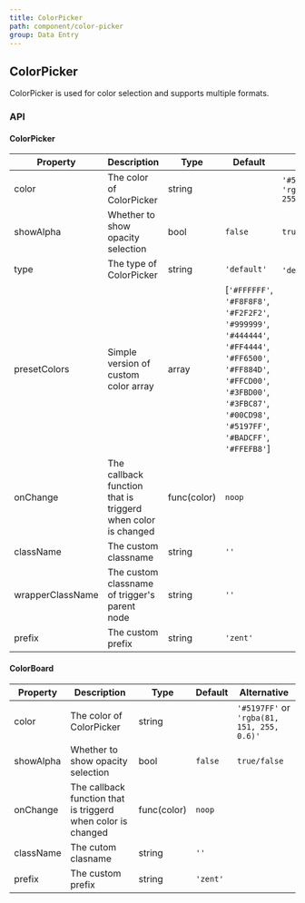 ```yaml
---
title: ColorPicker
path: component/color-picker
group: Data Entry
---
```


## ColorPicker

ColorPicker is used for color selection and supports multiple formats.

### API

#### ColorPicker

| Property     |  Description  | Type     | Default  | Alternative |
| ------------- | ------------------- | ------------------- | ----------- | --------- |
| color | The color of ColorPicker | string |  |   `'#5197FF'` or `'rgba(81, 151, 255, 0.6)'`  |
| showAlpha     | Whether to show opacity selection | bool | `false`  |   `true/false` |
| type | The type of ColorPicker | string  | `'default'`   |   `'default'`、`'simple'`      |
| presetColors  | Simple version of custom color array  | array | [`'#FFFFFF'`, `'#F8F8F8'`, `'#F2F2F2'`, `'#999999'`, `'#444444'`, `'#FF4444'`, `'#FF6500'`, `'#FF884D'`, `'#FFCD00'`, `'#3FBD00'`, `'#3FBC87'`, `'#00CD98'`, `'#5197FF'`, `'#BADCFF'`, `'#FFEFB8'`] |         |
| onChange      | The callback function that is triggerd when color is changed | func(color) | `noop`   |  |
| className     | The custom classname   | string  | `''`     |         |
| wrapperClassName | The  custom classname of trigger's parent node | string | `''` |  |
| prefix        | The custom prefix  | string              | `'zent'` |         |

#### ColorBoard

| Property     |  Description  | Type     | Default  | Alternative |
| ------------- | ------------------- | ------------------- | ----------- | --------- |
| color         | The color of ColorPicker     | string              |          |   `'#5197FF'` or `'rgba(81, 151, 255, 0.6)'`  |
| showAlpha     | Whether to show opacity selection    | bool                | `false`  |   `true/false`     |
| onChange      | The callback function that is triggerd when color is changed    | func(color)         | `noop`   |         |
| className     | The cutom clasname      | string              | `''`     |         |
| prefix        | The custom prefix      | string              | `'zent'` |         |
